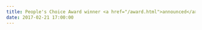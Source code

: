 ```yaml
---
title: People's Choice Award winner <a href="/award.html">announced</a>!
date: 2017-02-21 17:00:00
---
```

